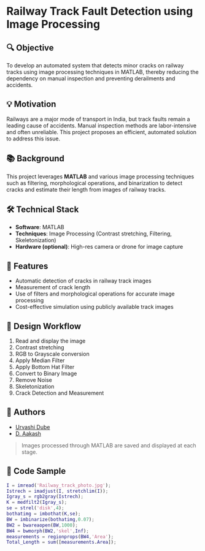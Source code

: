 # Railway Track Fault Detection using Image Processing

## 🔍 Objective

To develop an automated system that detects minor cracks on railway tracks using image processing techniques in MATLAB, thereby reducing the dependency on manual inspection and preventing derailments and accidents.

## 💡 Motivation

Railways are a major mode of transport in India, but track faults remain a leading cause of accidents. Manual inspection methods are labor-intensive and often unreliable. This project proposes an efficient, automated solution to address this issue.

## 📚 Background

This project leverages **MATLAB** and various image processing techniques such as filtering, morphological operations, and binarization to detect cracks and estimate their length from images of railway tracks.

## 🛠️ Technical Stack

- **Software**: MATLAB  
- **Techniques**: Image Processing (Contrast stretching, Filtering, Skeletonization)  
- **Hardware (optional)**: High-res camera or drone for image capture

## 📌 Features

- Automatic detection of cracks in railway track images  
- Measurement of crack length  
- Use of filters and morphological operations for accurate image processing  
- Cost-effective simulation using publicly available track images

## 🧪 Design Workflow

1. Read and display the image  
2. Contrast stretching  
3. RGB to Grayscale conversion  
4. Apply Median Filter  
5. Apply Bottom Hat Filter  
6. Convert to Binary Image  
7. Remove Noise  
8. Skeletonization  
9. Crack Detection and Measurement

## 👥 Authors

- [Urvashi Dube](https://github.com/UrvashiDube02)
- [D. Aakash](https://github.com/Aakashdharmalingam)

> Images processed through MATLAB are saved and displayed at each stage.


## 🧬 Code Sample

```matlab
I = imread('Railway_track_photo.jpg');
Istrech = imadjust(I, stretchlim(I));
Igray_s = rgb2gray(Istrech);
K = medfilt2(Igray_s);
se = strel('disk',4);
bothatimg = imbothat(K,se);
BW = imbinarize(bothatimg,0.07);
BW2 = bwareaopen(BW,1000);
BW4 = bwmorph(BW2,'skel',Inf);
measurements = regionprops(BW4,'Area');
Total_Length = sum([measurements.Area]);



